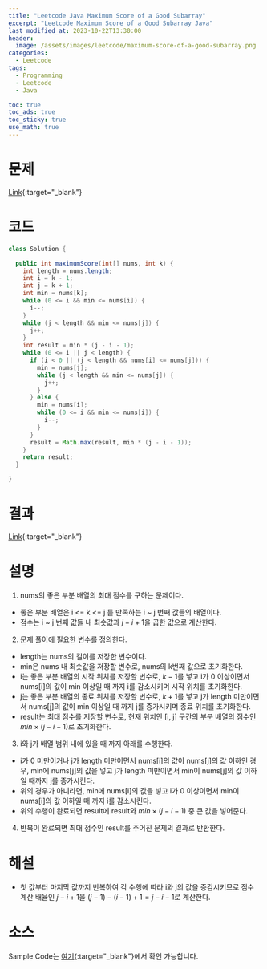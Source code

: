 ```yaml
---
title: "Leetcode Java Maximum Score of a Good Subarray"
excerpt: "Leetcode Maximum Score of a Good Subarray Java"
last_modified_at: 2023-10-22T13:30:00
header:
  image: /assets/images/leetcode/maximum-score-of-a-good-subarray.png
categories:
  - Leetcode
tags:
  - Programming
  - Leetcode
  - Java

toc: true
toc_ads: true
toc_sticky: true
use_math: true
---
```

# 문제
[Link](https://leetcode.com/problems/maximum-score-of-a-good-subarray){:target="_blank"}

# 코드
```java
class Solution {

  public int maximumScore(int[] nums, int k) {
    int length = nums.length;
    int i = k - 1;
    int j = k + 1;
    int min = nums[k];
    while (0 <= i && min <= nums[i]) {
      i--;
    }
    while (j < length && min <= nums[j]) {
      j++;
    }
    int result = min * (j - i - 1);
    while (0 <= i || j < length) {
      if (i < 0 || (j < length && nums[i] <= nums[j])) {
        min = nums[j];
        while (j < length && min <= nums[j]) {
          j++;
        }
      } else {
        min = nums[i];
        while (0 <= i && min <= nums[i]) {
          i--;
        }
      }
      result = Math.max(result, min * (j - i - 1));
    }
    return result;
  }

}
```

# 결과
[Link](https://leetcode.com/problems/maximum-score-of-a-good-subarray/submissions/1081083175/){:target="_blank"}

# 설명
1. nums의 좋은 부분 배열의 최대 점수를 구하는 문제이다.
- 좋은 부분 배열은 i <= k <= j 를 만족하는 i ~ j 번째 값들의 배열이다.
- 점수는 i ~ j 번째 값들 내 최솟값과 $j - i + 1$을 곱한 값으로 계산한다.

2. 문제 풀이에 필요한 변수를 정의한다.
- length는 nums의 길이를 저장한 변수이다.
- min은 nums 내 최솟값을 저장할 변수로, nums의 k번째 값으로 초기화한다.
- i는 좋은 부분 배열의 시작 위치를 저장할 변수로, $k - 1$를 넣고 i가 0 이상이면서 nums[i]의 값이 min 이상일 때 까지 i를 감소시키며 시작 위치를 초기화한다.
- j는 좋은 부분 배열의 종료 위치를 저장할 변수로, $k + 1$를 넣고 j가 length 미만이면서 nums[j]의 값이 min 이상일 때 까지 j를 증가시키며 종료 위치를 초기화한다.
- result는 최대 점수를 저장할 변수로, 현재 위치인 [i, j] 구간의 부분 배열의 점수인 $min \times (j - i - 1)$로 초기화한다.

3. i와 j가 배열 범위 내에 있을 때 까지 아래를 수행한다.
- i가 0 미만이거나 j가 length 미만이면서 nums[i]의 값이 nums[j]의 값 이하인 경우, min에 nums[j]의 값을 넣고 j가 length 미만이면서 min이 nums[j]의 값 이하일 때까지 j를 증가시킨다.
- 위의 경우가 아니라면, min에 nums[i]의 값을 넣고 i가 0 이상이면서 min이 nums[i]의 값 이하일 때 까지 i를 감소시킨다.
- 위의 수행이 완료되면 result에 result와 $min \times (j - i - 1)$ 중 큰 값을 넣어준다.

4. 반복이 완료되면 최대 점수인 result를 주어진 문제의 결과로 반환한다.

# 해설
- 첫 값부터 마지막 값까지 반복하여 각 수행에 따라 i와 j의 값을 증감시키므로 점수 계산 배율인 $j - i + 1$을 $(j - 1) - (i - 1) + 1 = j - i - 1$로 계산한다.

# 소스
Sample Code는 [여기](https://github.com/GracefulSoul/leetcode/blob/master/src/main/java/gracefulsoul/problems/MaximumScoreOfAGoodSubarray.java){:target="_blank"}에서 확인 가능합니다.